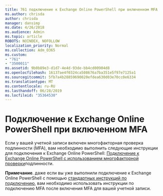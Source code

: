 ```yaml
---
title: 761 подключение к Exchange Online PowerShell при включенном MFA
ms.author: chrisda
author: chrisda
manager: dansimp
ms.date: 4/26/2018
ms.audience: Admin
ms.topic: article
ROBOTS: NOINDEX, NOFOLLOW
localization_priority: Normal
ms.collection: Adm_O365
ms.custom:
- "761"
- "3500011"
ms.assetid: 9b0b89e3-d1d7-4e4d-93de-bb4cd00904d8
ms.openlocfilehash: 16137ae4f0324ca508676a7ba351e5f97e7125a1
ms.sourcegitcommit: 5fb7a4b28859690020efdea630d03e70cc0e6334
ms.translationtype: MT
ms.contentlocale: ru-RU
ms.lasthandoff: 06/28/2019
ms.locfileid: "35364530"
---
```

# <a name="connect-to-exchange-online-powershell-when-mfa-is-enabled"></a>Подключение к Exchange Online PowerShell при включенном MFA

Если у вашей учетной записи включен многофакторная проверка подлинности (MFA), вам необходимо выполнить следующие инструкции для подключения к Exchange Online PowerShell: [Подключение к Exchange Online PowerShell с использованием многофакторной проверки](https://docs.microsoft.com/powershell/exchange/exchange-online/connect-to-exchange-online-powershell/mfa-connect-to-exchange-online-powershell)подлинности.

**Примечание**. даже если вы уже выполнили подключение к Exchange Online PowerShell с помощью [стандартных инструкций по подключению](https://docs.microsoft.com/powershell/exchange/exchange-online/connect-to-exchange-online-powershell/connect-to-exchange-online-powershell), вам необходимо использовать инструкции по подключению MFA после включения MFA для вашей учетной записи.

